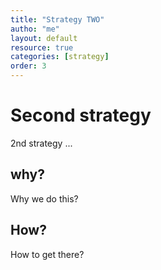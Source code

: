 ```yaml
---
title: "Strategy TWO"
autho: "me"
layout: default
resource: true 
categories: [strategy] 
order: 3
---
```


# Second strategy
2nd strategy ...

## why?
Why we do this?

## How?
How to get there?
